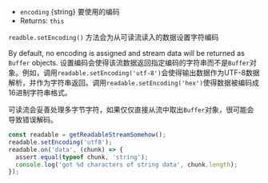 <!-- YAML
added: v0.9.4
-->

* `encoding` {string} 要使用的编码
* Returns: `this`

`readble.setEncoding()` 方法会为从可读流读入的数据设置字符编码

By default, no encoding is assigned and stream data will be returned as
`Buffer` objects.
设置编码会使得该流数据返回指定编码的字符串而不是`Buffer`对象。例如，调用`readable.setEncoding('utf-8')`会使得输出数据作为UTF-8数据解析，并作为字符串返回。调用`readable.setEncoding('hex')`使得数据被编码成16进制字符串格式。

可读流会妥善处理多字节字符，如果仅仅直接从流中取出`Buffer`对象，很可能会导致错误解码。

```js
const readable = getReadableStreamSomehow();
readable.setEncoding('utf8');
readable.on('data', (chunk) => {
  assert.equal(typeof chunk, 'string');
  console.log('got %d characters of string data', chunk.length);
});
```

